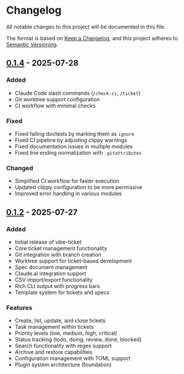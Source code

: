 # Changelog

All notable changes to this project will be documented in this file.

The format is based on [Keep a Changelog](https://keepachangelog.com/en/1.1.0/),
and this project adheres to [Semantic Versioning](https://semver.org/spec/v2.0.0.html).

## [0.1.4] - 2025-07-28

### Added
- Claude Code slash commands (`/check-ci`, `/ticket`)
- Git worktree support configuration
- CI workflow with minimal checks

### Fixed
- Fixed failing doctests by marking them as `ignore`
- Fixed CI pipeline by adjusting clippy warnings
- Fixed documentation issues in multiple modules
- Fixed line ending normalization with `.gitattributes`

### Changed
- Simplified CI workflow for faster execution
- Updated clippy configuration to be more permissive
- Improved error handling in various modules

## [0.1.2] - 2025-07-27

### Added
- Initial release of vibe-ticket
- Core ticket management functionality
- Git integration with branch creation
- Worktree support for ticket-based development
- Spec document management
- Claude.ai integration support
- CSV import/export functionality
- Rich CLI output with progress bars
- Template system for tickets and specs

### Features
- Create, list, update, and close tickets
- Task management within tickets
- Priority levels (low, medium, high, critical)
- Status tracking (todo, doing, review, done, blocked)
- Search functionality with regex support
- Archive and restore capabilities
- Configuration management with TOML support
- Plugin system architecture (foundation)

[0.1.4]: https://github.com/nwiizo/vibe-ticket/compare/v0.1.2...v0.1.4
[0.1.2]: https://github.com/nwiizo/vibe-ticket/releases/tag/v0.1.2